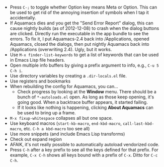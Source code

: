 * Press `C-;` to toggle whether Option key means Meta or Option. This
  can be used to get rid of the annoying insertion of symbols when I
  tap it accidentally.
* If Aquamacs dies and you get the "Send Error Report" dialog, this
  can cause nightly builds (as of 2012-12-08) to crash when the dialog
  buttons are clicked. Directly run the executable in the app bundle
  to see the errors. To fix it, I put Aquamacs-2.4 back into
  /Applications, opened Aquamacs, closed the dialogs, then put nightly
  Aquamacs back into /Applications (overwriting 2.4). Ugly, but it
  works.
* Use `M-x finder-list-keywords` to get a list of keywords that can be
  used in Emacs Lisp file headers.
* Open multiple info buffers by giving a prefix argument to info,
  e.g., `C-u 5 C-h i`.
* Use directory variables by creating a `.dir-locals.el` file.
* Use registers and bookmarks
* When rebuilding the config for Aquamacs, you can...
    * Check progress by looking at the **Window** menu. There should be a bunch of `*-autoloads.el` open. As long as those keep opening, it's going good. When a backtrace buffer appears, it started failing.
    * If it looks like nothing is happening, clicking **About Aquamacs** can be used to bring up a frame.
* `M-x fixup-whitespace` collapses all but one space.
* Use keyboard macros (`start-kb-macro`, `end-kbd-macro`, `call-last-kbd-macro`, etc. `C-h a kbd-macro` too see all)
* Use more snippets (and include Emacs Lisp transforms)
* Check out expand region
* AFAIK, it's not really possible to automatically autoload vendorized code.
* Press `C-h` after a key prefix to see all the keys defined for that
  prefix. For example, `C-x C-h` shows all keys bound with a prefix of
  `C-x`. Ditto for `C-c C-h`.
